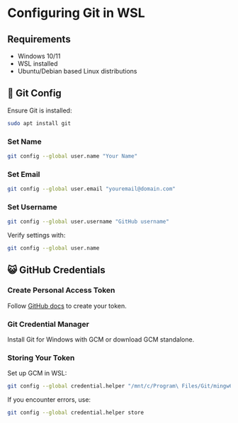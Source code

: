 # Configuring Git in WSL

## Requirements
- Windows 10/11
- WSL installed
- Ubuntu/Debian based Linux distributions

## 📝 Git Config

Ensure Git is installed:
```sh
sudo apt install git
```

### Set Name
```sh
git config --global user.name "Your Name"
```

### Set Email
```sh
git config --global user.email "youremail@domain.com"
```

### Set Username
```sh
git config --global user.username "GitHub username"
```

Verify settings with:
```sh
git config --global user.name
```

## 😺 GitHub Credentials

### Create Personal Access Token

Follow [GitHub docs](https://docs.github.com/en/github/authenticating-to-github/creating-a-personal-access-token) to create your token.

### Git Credential Manager

Install Git for Windows with GCM or download GCM standalone.

### Storing Your Token

Set up GCM in WSL:
```sh
git config --global credential.helper "/mnt/c/Program\ Files/Git/mingw64/bin/git-credential-manager-core.exe"
```

If you encounter errors, use:
```sh
git config --global credential.helper store
```
